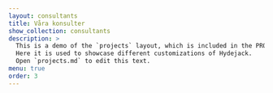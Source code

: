 ```yaml
---
layout: consultants
title: Våra konsulter
show_collection: consultants
description: >
  This is a demo of the `projects` layout, which is included in the PRO version of Hydejack.
  Here it is used to showcase different customizations of Hydejack.
  Open `projects.md` to edit this text.
menu: true
order: 3
---
```

